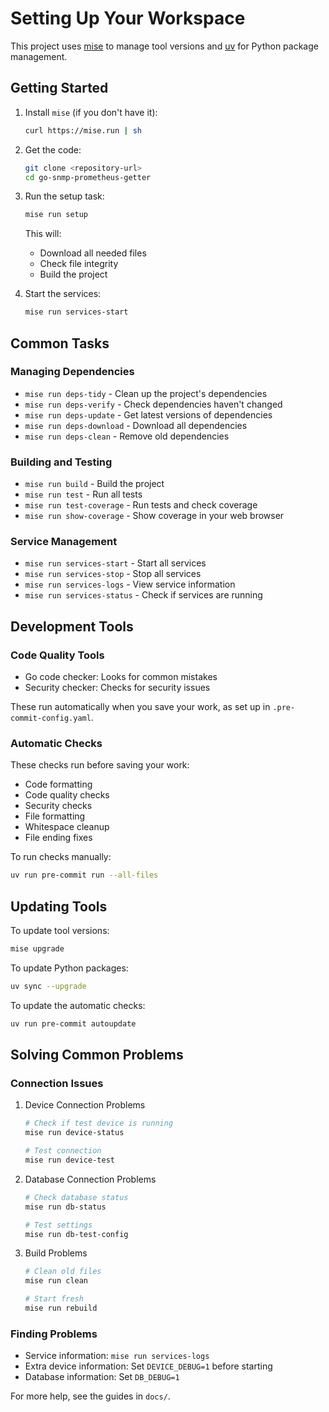 # Setting Up Your Workspace

This project uses [mise](https://mise.jdx.dev/) to manage tool versions and [uv](https://github.com/astral-sh/uv) for Python package management.

## Getting Started

1. Install `mise` (if you don't have it):
   ```bash
   curl https://mise.run | sh
   ```

2. Get the code:
   ```bash
   git clone <repository-url>
   cd go-snmp-prometheus-getter
   ```

3. Run the setup task:
   ```bash
   mise run setup
   ```
   This will:
   - Download all needed files
   - Check file integrity
   - Build the project

4. Start the services:
   ```bash
   mise run services-start
   ```

## Common Tasks

### Managing Dependencies
- `mise run deps-tidy` - Clean up the project's dependencies
- `mise run deps-verify` - Check dependencies haven't changed
- `mise run deps-update` - Get latest versions of dependencies
- `mise run deps-download` - Download all dependencies
- `mise run deps-clean` - Remove old dependencies

### Building and Testing
- `mise run build` - Build the project
- `mise run test` - Run all tests
- `mise run test-coverage` - Run tests and check coverage
- `mise run show-coverage` - Show coverage in your web browser

### Service Management
- `mise run services-start` - Start all services
- `mise run services-stop` - Stop all services
- `mise run services-logs` - View service information
- `mise run services-status` - Check if services are running

## Development Tools

### Code Quality Tools
- Go code checker: Looks for common mistakes
- Security checker: Checks for security issues

These run automatically when you save your work, as set up in `.pre-commit-config.yaml`.

### Automatic Checks
These checks run before saving your work:
- Code formatting
- Code quality checks
- Security checks
- File formatting
- Whitespace cleanup
- File ending fixes

To run checks manually:
```bash
uv run pre-commit run --all-files
```

## Updating Tools

To update tool versions:
```bash
mise upgrade
```

To update Python packages:
```bash
uv sync --upgrade
```

To update the automatic checks:
```bash
uv run pre-commit autoupdate
```

## Solving Common Problems

### Connection Issues

1. Device Connection Problems
   ```bash
   # Check if test device is running
   mise run device-status
   
   # Test connection
   mise run device-test
   ```

2. Database Connection Problems
   ```bash
   # Check database status
   mise run db-status
   
   # Test settings
   mise run db-test-config
   ```

3. Build Problems
   ```bash
   # Clean old files
   mise run clean
   
   # Start fresh
   mise run rebuild
   ```

### Finding Problems

- Service information: `mise run services-logs`
- Extra device information: Set `DEVICE_DEBUG=1` before starting
- Database information: Set `DB_DEBUG=1`

For more help, see the guides in `docs/`.
